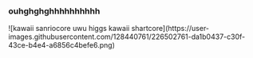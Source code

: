 ### ouhghghghhhhhhhhhh

<!--
**acidbathdemon/acidbathdemon** is a ✨ _special_ ✨ repository because its `README.md` (this file) appears on your GitHub profile.

-->![kawaii sanriocore uwu higgs kawaii shartcore](https://user-images.githubusercontent.com/128440761/226502761-da1b0437-c30f-43ce-b4e4-a6856c4befe6.png)
